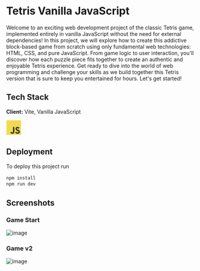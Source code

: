 
# Tetris Vanilla JavaScript


Welcome to an exciting web development project of the classic Tetris game, implemented entirely in vanilla JavaScript without the need for external dependencies! In this project, we will explore how to create this addictive block-based game from scratch using only fundamental web technologies: HTML, CSS, and pure JavaScript. From game logic to user interaction, you'll discover how each puzzle piece fits together to create an authentic and enjoyable Tetris experience. Get ready to dive into the world of web programming and challenge your skills as we build together this Tetris version that is sure to keep you entertained for hours. Let's get started!
## Tech Stack

**Client:** Vite, Vanilla JavaScript


<a href="https://developer.mozilla.org/en-US/docs/Web/JavaScript" target="_blank" rel="noreferrer"> <img src="https://raw.githubusercontent.com/devicons/devicon/master/icons/javascript/javascript-original.svg" alt="javascript" width="40" height="40"/> </a>

## Deployment

To deploy this project run

```bash
npm install
npm run dev
```


## Screenshots

### Game Start
![image](https://github.com/Marlon-Quinde/Tetris-Vanilla-JavaScript/assets/71990962/9b1ecc54-36f2-400b-9ed5-b164017f4b00)

### Game v2
![image](https://github.com/Marlon-Quinde/Tetris-Vanilla-JavaScript/assets/71990962/7402bbbb-c9ea-46b0-8612-9b7a13a52bc5)





